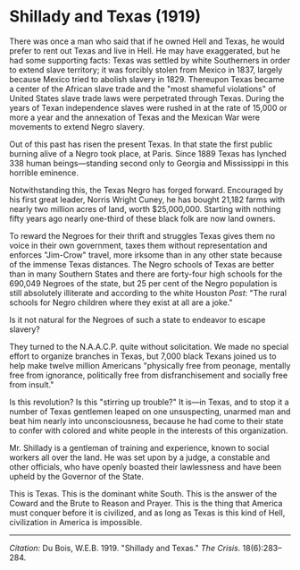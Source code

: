 <!--
title:   Shillady and Texas
author:  Du Bois, W.E.B.
journal: The Crisis
year:    1919
volume:  18
issue:   6
pages:   283-284
-->
# Shillady and Texas (1919)

There was once a man who said that if he owned Hell and Texas, he would prefer to rent out Texas and live in Hell. He may have exaggerated, but he had some supporting facts: Texas was settled by white Southerners in order to extend slave territory; it was forcibly stolen from Mexico in 1837, largely because Mexico tried to abolish slavery in 1829. Thereupon Texas became a center of the African slave trade and the "most shameful violations" of United States slave trade laws were perpetrated through Texas. During the years of Texan independence slaves were rushed in at the rate of 15,000 or more a year and the annexation of Texas and the Mexican War were movements to extend Negro slavery.

Out of this past has risen the present Texas. In that state the first public burning alive of a Negro took place, at Paris. Since 1889 Texas has lynched 338 human beings—standing second only to Georgia and Mississippi in this horrible eminence.

Notwithstanding this, the Texas Negro has forged forward. Encouraged by his first great leader, Norris Wright Cuney, he has bought 21,182 farms with nearly two million acres of land, worth $25,000,000. Starting with nothing fifty years ago nearly one-third of these black folk are now land owners.

To reward the Negroes for their thrift and struggles Texas gives them no voice in their own government, taxes them without representation and enforces "Jim-Crow" travel, more irksome than in any other state because of the immense Texas distances. The Negro schools of Texas are better than in many Southern States and there are forty-four high schools for the 690,049 Negroes of the state, but 25 per cent of the Negro population is still absolutely illiterate and according to the white Houston *Post*: "The rural schools for Negro children where they exist at all are a joke."

Is it not natural for the Negroes of such a state to endeavor to escape slavery?

 They turned to the N.A.A.C.P. quite without solicitation. We made no special effort to organize branches in Texas, but 7,000 black Texans joined us to help make twelve million Americans "physically free from peonage, mentally free from ignorance, politically free from disfranchisement and socially free from insult."

Is this revolution? Is this "stirring up trouble?" It is—in Texas, and to stop it a number of Texas gentlemen leaped on one unsuspecting, unarmed man and beat him nearly into unconsciousness, because he had come to their state to confer with colored and white people in the interests of this organization.

Mr. Shillady is a gentleman of training and experience, known to social workers all over the land. He was set upon by a judge, a constable and other officials, who have openly boasted their lawlessness and have been upheld by the Governor of the State.

This is Texas. This is the dominant white South. This is the answer of the Coward and the Brute to Reason and Prayer. This is the thing that America must conquer before it is civilized, and as long as Texas is this kind of Hell, civilization in America is impossible.

________________
*Citation:* Du Bois, W.E.B. 1919. "Shillady and Texas." *The Crisis*. 18(6):283&ndash;284.
